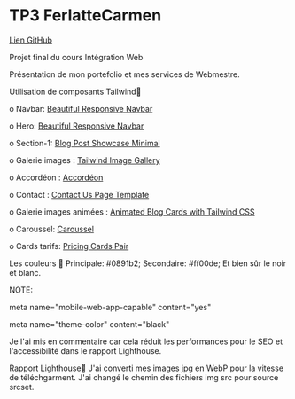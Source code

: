 
# TP3 FerlatteCarmen
[Lien GitHub](https://carmenferlatte.github.io/TP3__FerlatteCarmen/)

Projet final du cours Intégration Web

Présentation de mon portefolio et mes services de Webmestre.

Utilisation de composants Tailwind🧮

o Navbar: [Beautiful Responsive Navbar](https://tailwindflex.com/@akram6t/beautifull-responsive-navbar)

o Hero: [Beautiful Responsive Navbar](https://tailwindflex.com/@Aman300/header-page)

o Section-1: [Blog Post Showcase Minimal](https://tailwindflex.com/@henrik/blog-post-showcase-minimal)

o Galerie images : [Tailwind Image Gallery](https://tailwindflex.com/@alok/tailwind-image-gallery)

o Accordéon : [Accordéon](https://www.creative-tim.com/twcomponents/component/faq-1)

o Contact : [Contact Us Page Template](https://tailwindflex.com/@lukas-muller/contact-us-page-template)

o Galerie images animées : [Animated Blog Cards with Tailwind CSS](https://tailwindflex.com/@michael-andreuzza/animated-blog-cards-with-tailwind-css)

o Caroussel: [Caroussel](https://flowbite.com/docs/components/carousel/)

o Cards tarifs: [Pricing Cards Pair](https://tailwindflex.com/@samuel33/pricing-cards-pair)

Les couleurs 🧮
    Principale: #0891b2;
    Secondaire: #ff00de;
    Et bien sûr le noir et blanc.

NOTE:
  <link
  rel="webmanifest" href="manifest.json"
  > <!--Web app manifest should have the filename extension 'webmanifest'.Microsoft Edge Toolsmanifest-file-extension-->

 meta name="mobile-web-app-capable" content="yes"
<!-- <meta name="apple-mobile-web-app-capable" content="yes" > // is deprecated--> 

meta name="theme-color" content="black"
<!--'meta[name=theme-color]' is not supported by Firefox, Firefox for Android, Opera.-->

<!-- <meta name="robots" content="noindex, nofollow"> -->
Je l'ai mis en commentaire car cela réduit les performances pour le SEO et l'accessibilité dans le rapport Lighthouse.

Rapport Lighthouse🧮
J'ai converti mes images jpg en WebP pour la vitesse de téléchgarment.
J'ai changé le chemin des fichiers img src pour source srcset.
